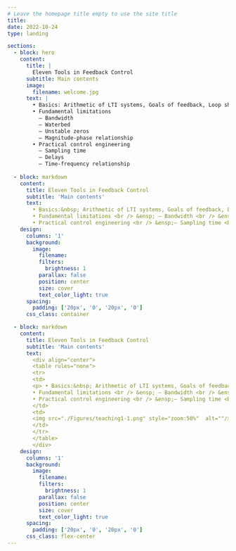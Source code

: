 ```yaml
---
# Leave the homepage title empty to use the site title
title: 
date: 2022-10-24
type: landing

sections:
  - block: hero
    content:
      title: |
        Eleven Tools in Feedback Control
      subtitle: Main contents
      image:
        filename: welcome.jpg
      text: |
        • Basics: Arithmetic of LTI systems, Goals of feedback, Loop shaping, Tradeoffs
        • Fundamental limitations
          – Bandwidth 
          – Waterbed
          – Unstable zeros
          – Magnitude-phase relationship
        • Practical control engineering
          – Sampling time
          – Delays
          – Time-frequency relationship
  
  - block: markdown
    content:
      title: Eleven Tools in Feedback Control
      subtitle: 'Main contents'
      text:
        • Basics:&nbsp; Arithmetic of LTI systems, Goals of feedback, Loop shaping, Tradeoffs <br />
        • Fundamental limitations <br /> &ensp; – Bandwidth <br /> &ensp;– Waterbed <br /> &ensp;– Unstable zeros <br /> &ensp;– Magnitude-phase relationship <br />
        • Practical control engineering <br /> &ensp;– Sampling time <br /> &ensp;– Delays <br /> &ensp;– Time-frequency relationship
    design:
      columns: '1'
      background:
        image: 
          filename: 
          filters:
            brightness: 1
          parallax: false
          position: center
          size: cover
          text_color_light: true
      spacing:
        padding: ['20px', '0', '20px', '0']
      css_class: container

  - block: markdown
    content:
      title: Eleven Tools in Feedback Control
      subtitle: 'Main contents'
      text:
        <div align="center">
        <table rules="none">
        <tr>
        <td>
        <p> • Basics:&nbsp; Arithmetic of LTI systems, Goals of feedback, Loop shaping, Tradeoffs <br />
        • Fundamental limitations <br /> &ensp; – Bandwidth <br /> &ensp;– Waterbed <br /> &ensp;– Unstable zeros <br /> &ensp;– Magnitude-phase relationship <br />
        • Practical control engineering <br /> &ensp;– Sampling time <br /> &ensp;– Delays <br /> &ensp;– Time-frequency relationship </p>
        </td>
        <td>
        <img src="./Figures/teaching1-1.png" style="zoom:50%"  alt=""/>
        </td>
        </tr>
        </table>    
        </div>
    design:
      columns: '1'
      background:
        image: 
          filename: 
          filters:
            brightness: 1
          parallax: false
          position: center
          size: cover
          text_color_light: true
      spacing:
        padding: ['20px', '0', '20px', '0']
      css_class: flex-center
---
```


